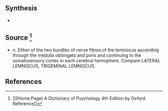 ## Synthesis
- 
## Source [^1]
- $n$. Either of the two bundles of nerve fibres of the lemniscus ascending through the medulla oblongata and pons and continuing to the somatosensory cortex in each cerebral hemisphere. Compare LATERAL LEMNISCUS, TRIGEMINAL LEMNISCUS.
## References

[^1]: [[(Home Page) A Dictionary of Psychology 4th Edition by Oxford Reference]]